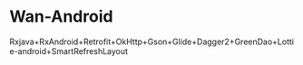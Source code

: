 # Wan-Android
Rxjava+RxAndroid+Retrofit+OkHttp+Gson+Glide+Dagger2+GreenDao+Lottie-android+SmartRefreshLayout
